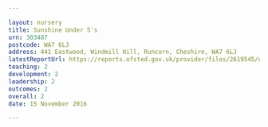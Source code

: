 ```yaml
---

layout: nursery
title: Sunshine Under 5's
urn: 303487
postcode: WA7 6LJ
address: 441 Eastwood, Windmill Hill, Runcorn, Cheshire, WA7 6LJ
latestReportUrl: https://reports.ofsted.gov.uk/provider/files/2619545/urn/303487.pdf
teaching: 2
development: 2
leadership: 2
outcomes: 2
overall: 2
date: 15 November 2016

---
```

